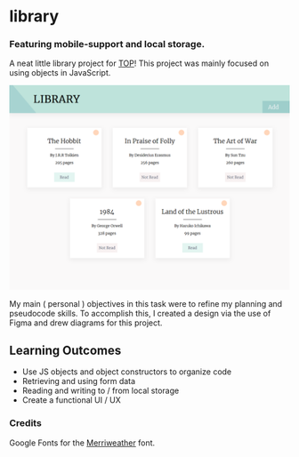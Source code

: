 # library

### Featuring mobile-support and local storage.

A neat little library project for [TOP](https://www.theodinproject.com/)!
This project was mainly focused on using objects in JavaScript.

![image](preview.PNG)

My main ( personal ) objectives in this task were to refine my planning and pseudocode skills.
To accomplish this, I created a design via the use of Figma and drew diagrams for this project.

## Learning Outcomes

- Use JS objects and object constructors to organize code
- Retrieving and using form data
- Reading and writing to / from local storage
- Create a functional UI / UX

### Credits

Google Fonts for the <a href="https://fonts.google.com/specimen/Merriweather">Merriweather</a> font.
